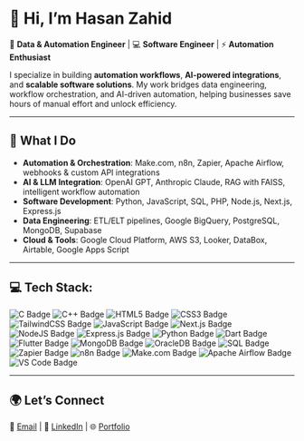 # 👋 Hi, I’m Hasan Zahid  

🚀 **Data & Automation Engineer** | 💻 **Software Engineer** | ⚡ **Automation Enthusiast**  

I specialize in building **automation workflows**, **AI-powered integrations**, and **scalable software solutions**. My work bridges data engineering, workflow orchestration, and AI-driven automation, helping businesses save hours of manual effort and unlock efficiency.  

---

## 🔧 What I Do
- **Automation & Orchestration**: Make.com, n8n, Zapier, Apache Airflow, webhooks & custom API integrations  
- **AI & LLM Integration**: OpenAI GPT, Anthropic Claude, RAG with FAISS, intelligent workflow automation  
- **Software Development**: Python, JavaScript, SQL, PHP, Node.js, Next.js, Express.js  
- **Data Engineering**: ETL/ELT pipelines, Google BigQuery, PostgreSQL, MongoDB, Supabase  
- **Cloud & Tools**: Google Cloud Platform, AWS S3, Looker, DataBox, Airtable, Google Apps Script  

---

## 💻 Tech Stack:
<p align="left"> 
  <img src="https://img.shields.io/badge/C-00599C?style=for-the-badge&logo=c&logoColor=white" alt="C Badge"/> 
  <img src="https://img.shields.io/badge/C++-00599C?style=for-the-badge&logo=c%2B%2B&logoColor=white" alt="C++ Badge"/> 
  <img src="https://img.shields.io/badge/HTML5-E34F26?style=for-the-badge&logo=html5&logoColor=white" alt="HTML5 Badge"/> 
  <img src="https://img.shields.io/badge/CSS3-1572B6?style=for-the-badge&logo=css3&logoColor=white" alt="CSS3 Badge"/> 
  <img src="https://img.shields.io/badge/Tailwind_CSS-06B6D4?style=for-the-badge&logo=tailwindcss&logoColor=white" alt="TailwindCSS Badge"/> 
  <img src="https://img.shields.io/badge/JavaScript-F7DF1E?style=for-the-badge&logo=javascript&logoColor=black" alt="JavaScript Badge"/> 
  <img src="https://img.shields.io/badge/Next.js-000000?style=for-the-badge&logo=nextdotjs&logoColor=white" alt="Next.js Badge"/> 
  <img src="https://img.shields.io/badge/Node.js-43853D?style=for-the-badge&logo=node.js&logoColor=white" alt="NodeJS Badge"/> 
  <img src="https://img.shields.io/badge/Express.js-000000?style=for-the-badge&logo=express&logoColor=white" alt="Express.js Badge"/> 
  <img src="https://img.shields.io/badge/Python-3776AB?style=for-the-badge&logo=python&logoColor=white" alt="Python Badge"/> 
  <img src="https://img.shields.io/badge/Dart-0175C2?style=for-the-badge&logo=dart&logoColor=white" alt="Dart Badge"/> 
  <img src="https://img.shields.io/badge/Flutter-02569B?style=for-the-badge&logo=flutter&logoColor=white" alt="Flutter Badge"/> 
  <img src="https://img.shields.io/badge/MongoDB-47A248?style=for-the-badge&logo=mongodb&logoColor=white" alt="MongoDB Badge"/> 
  <img src="https://img.shields.io/badge/OracleDB-F80000?style=for-the-badge&logo=oracle&logoColor=white" alt="OracleDB Badge"/> 
  <img src="https://img.shields.io/badge/SQL-316192?style=for-the-badge&logo=postgresql&logoColor=white" alt="SQL Badge"/> 
  <img src="https://img.shields.io/badge/Zapier-FF4A00?style=for-the-badge&logo=zapier&logoColor=white" alt="Zapier Badge"/> 
  <img src="https://img.shields.io/badge/n8n-525456?style=for-the-badge&logo=n8n&logoColor=#ea4b71" alt="n8n Badge"/> 
  <img src="https://img.shields.io/badge/Make-8200fa?style=for-the-badge&logo=make&logoColor=white" alt="Make.com Badge"/> 
  <img src="https://img.shields.io/badge/Apache%20Airflow-007ACC?style=for-the-badge&logo=apacheairflow&logoColor=white" alt="Apache Airflow Badge"/> 
  <img src="https://img.shields.io/badge/Visual%20Studio%20Code-007ACC?style=for-the-badge&logo=visual-studio-code&logoColor=white" alt="VS Code Badge"/> 
</p>

---

## 🌍 Let’s Connect  
📩 [Email](mailto:hasan-zahid@outlook.com) | 💼 [LinkedIn](https://linkedin.com/in/hasanzahidseo) | 🌐 [Portfolio](https://hasanz.vercel.app)  
